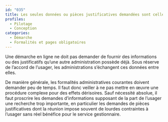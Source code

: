 ```yaml
---
id: "035"
title: Les seules données ou pièces justificatives demandées sont celles qui sont indispensables à l’instruction de la démarche et qui sont prévues par les textes
profiles:
  - Pilotage
  - Conception
categories:
  - Démarche
  - Formalités et pages obligatoires
---
```


Une démarche en ligne ne doit pas demander de fournir des informations ou des justificatifs qu’une autre administration possède déjà. Sous réserve de l’accord de l’usager, les administrations s’échangent ces données entre elles.

De manière générale, les formalités administratives courantes doivent demander peu de temps. Il faut donc veiller à ne pas mettre en œuvre une procédure complexe pour des effets dérisoires. Sauf nécessité absolue, il faut proscrire les demandes d’informations supposant de la part de l’usager une recherche trop importante, en particulier les demandes de pièces justificatives dont la réunion impose souvent de lourdes contraintes à l’usager sans réel bénéfice pour le service gestionnaire.

